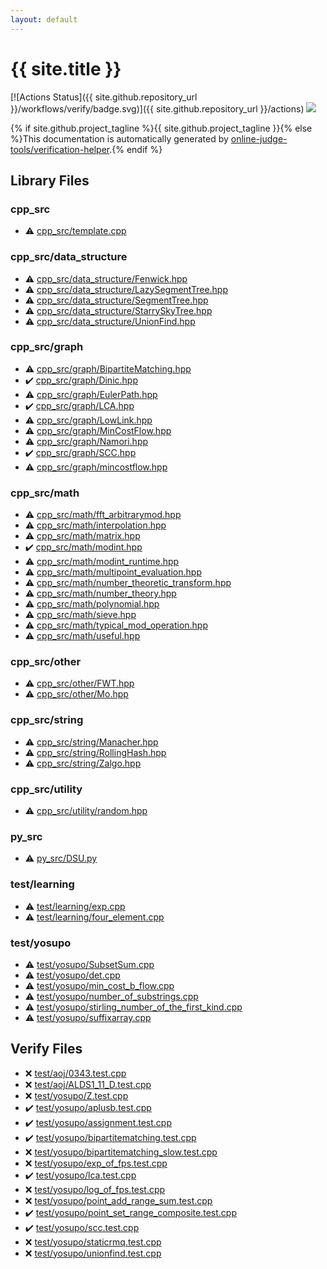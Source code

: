 ```yaml
---
layout: default
---
```


<!-- mathjax config similar to math.stackexchange -->
<script type="text/javascript" async
  src="https://cdnjs.cloudflare.com/ajax/libs/mathjax/2.7.5/MathJax.js?config=TeX-MML-AM_CHTML">
</script>
<script type="text/x-mathjax-config">
  MathJax.Hub.Config({
    TeX: { equationNumbers: { autoNumber: "AMS" }},
    tex2jax: {
      inlineMath: [ ['$','$'] ],
      processEscapes: true
    },
    "HTML-CSS": { matchFontHeight: false },
    displayAlign: "left",
    displayIndent: "2em"
  });
</script>

<script type="text/javascript" src="https://cdnjs.cloudflare.com/ajax/libs/jquery/3.4.1/jquery.min.js"></script>
<script src="https://cdn.jsdelivr.net/npm/jquery-balloon-js@1.1.2/jquery.balloon.min.js" integrity="sha256-ZEYs9VrgAeNuPvs15E39OsyOJaIkXEEt10fzxJ20+2I=" crossorigin="anonymous"></script>
<script type="text/javascript" src="assets/js/copy-button.js"></script>
<link rel="stylesheet" href="assets/css/copy-button.css" />


# {{ site.title }}

[![Actions Status]({{ site.github.repository_url }}/workflows/verify/badge.svg)]({{ site.github.repository_url }}/actions)
<a href="{{ site.github.repository_url }}"><img src="https://img.shields.io/github/last-commit/{{ site.github.owner_name }}/{{ site.github.repository_name }}" /></a>

{% if site.github.project_tagline %}{{ site.github.project_tagline }}{% else %}This documentation is automatically generated by <a href="https://github.com/online-judge-tools/verification-helper">online-judge-tools/verification-helper</a>.{% endif %}

## Library Files

<div id="9a58b284f26bf03008f1a9518086b10c"></div>

### cpp_src

* :warning: <a href="library/cpp_src/template.cpp.html">cpp_src/template.cpp</a>


<div id="0efeb1959dbc8f7e9170e2d5bfa803ae"></div>

### cpp_src/data_structure

* :warning: <a href="library/cpp_src/data_structure/Fenwick.hpp.html">cpp_src/data_structure/Fenwick.hpp</a>
* :warning: <a href="library/cpp_src/data_structure/LazySegmentTree.hpp.html">cpp_src/data_structure/LazySegmentTree.hpp</a>
* :warning: <a href="library/cpp_src/data_structure/SegmentTree.hpp.html">cpp_src/data_structure/SegmentTree.hpp</a>
* :warning: <a href="library/cpp_src/data_structure/StarrySkyTree.hpp.html">cpp_src/data_structure/StarrySkyTree.hpp</a>
* :warning: <a href="library/cpp_src/data_structure/UnionFind.hpp.html">cpp_src/data_structure/UnionFind.hpp</a>


<div id="899db7edb5841537da14f45d9b6032f9"></div>

### cpp_src/graph

* :warning: <a href="library/cpp_src/graph/BipartiteMatching.hpp.html">cpp_src/graph/BipartiteMatching.hpp</a>
* :heavy_check_mark: <a href="library/cpp_src/graph/Dinic.hpp.html">cpp_src/graph/Dinic.hpp</a>
* :warning: <a href="library/cpp_src/graph/EulerPath.hpp.html">cpp_src/graph/EulerPath.hpp</a>
* :heavy_check_mark: <a href="library/cpp_src/graph/LCA.hpp.html">cpp_src/graph/LCA.hpp</a>
* :warning: <a href="library/cpp_src/graph/LowLink.hpp.html">cpp_src/graph/LowLink.hpp</a>
* :warning: <a href="library/cpp_src/graph/MinCostFlow.hpp.html">cpp_src/graph/MinCostFlow.hpp</a>
* :warning: <a href="library/cpp_src/graph/Namori.hpp.html">cpp_src/graph/Namori.hpp</a>
* :heavy_check_mark: <a href="library/cpp_src/graph/SCC.hpp.html">cpp_src/graph/SCC.hpp</a>
* :warning: <a href="library/cpp_src/graph/mincostflow.hpp.html">cpp_src/graph/mincostflow.hpp</a>


<div id="7f80e2498998e03897cbfac19f068c09"></div>

### cpp_src/math

* :warning: <a href="library/cpp_src/math/fft_arbitrarymod.hpp.html">cpp_src/math/fft_arbitrarymod.hpp</a>
* :warning: <a href="library/cpp_src/math/interpolation.hpp.html">cpp_src/math/interpolation.hpp</a>
* :warning: <a href="library/cpp_src/math/matrix.hpp.html">cpp_src/math/matrix.hpp</a>
* :heavy_check_mark: <a href="library/cpp_src/math/modint.hpp.html">cpp_src/math/modint.hpp</a>
* :warning: <a href="library/cpp_src/math/modint_runtime.hpp.html">cpp_src/math/modint_runtime.hpp</a>
* :warning: <a href="library/cpp_src/math/multipoint_evaluation.hpp.html">cpp_src/math/multipoint_evaluation.hpp</a>
* :warning: <a href="library/cpp_src/math/number_theoretic_transform.hpp.html">cpp_src/math/number_theoretic_transform.hpp</a>
* :warning: <a href="library/cpp_src/math/number_theory.hpp.html">cpp_src/math/number_theory.hpp</a>
* :warning: <a href="library/cpp_src/math/polynomial.hpp.html">cpp_src/math/polynomial.hpp</a>
* :warning: <a href="library/cpp_src/math/sieve.hpp.html">cpp_src/math/sieve.hpp</a>
* :warning: <a href="library/cpp_src/math/typical_mod_operation.hpp.html">cpp_src/math/typical_mod_operation.hpp</a>
* :warning: <a href="library/cpp_src/math/useful.hpp.html">cpp_src/math/useful.hpp</a>


<div id="3a410910d29f06f5e038fad6075af5c6"></div>

### cpp_src/other

* :warning: <a href="library/cpp_src/other/FWT.hpp.html">cpp_src/other/FWT.hpp</a>
* :warning: <a href="library/cpp_src/other/Mo.hpp.html">cpp_src/other/Mo.hpp</a>


<div id="1af93c576686231cc039edb77ac3381f"></div>

### cpp_src/string

* :warning: <a href="library/cpp_src/string/Manacher.hpp.html">cpp_src/string/Manacher.hpp</a>
* :warning: <a href="library/cpp_src/string/RollingHash.hpp.html">cpp_src/string/RollingHash.hpp</a>
* :warning: <a href="library/cpp_src/string/Zalgo.hpp.html">cpp_src/string/Zalgo.hpp</a>


<div id="d4e24500d23f47b8d075758221d17bd2"></div>

### cpp_src/utility

* :warning: <a href="library/cpp_src/utility/random.hpp.html">cpp_src/utility/random.hpp</a>


<div id="895f3d248130be399c7a2293f16f9fdc"></div>

### py_src

* :warning: <a href="library/py_src/DSU.py.html">py_src/DSU.py</a>


<div id="85a521aa2d03f1be2e7433de34f238a4"></div>

### test/learning

* :warning: <a href="library/test/learning/exp.cpp.html">test/learning/exp.cpp</a>
* :warning: <a href="library/test/learning/four_element.cpp.html">test/learning/four_element.cpp</a>


<div id="0b58406058f6619a0f31a172defc0230"></div>

### test/yosupo

* :warning: <a href="library/test/yosupo/SubsetSum.cpp.html">test/yosupo/SubsetSum.cpp</a>
* :warning: <a href="library/test/yosupo/det.cpp.html">test/yosupo/det.cpp</a>
* :warning: <a href="library/test/yosupo/min_cost_b_flow.cpp.html">test/yosupo/min_cost_b_flow.cpp</a>
* :warning: <a href="library/test/yosupo/number_of_substrings.cpp.html">test/yosupo/number_of_substrings.cpp</a>
* :warning: <a href="library/test/yosupo/stirling_number_of_the_first_kind.cpp.html">test/yosupo/stirling_number_of_the_first_kind.cpp</a>
* :warning: <a href="library/test/yosupo/suffixarray.cpp.html">test/yosupo/suffixarray.cpp</a>


## Verify Files

* :x: <a href="verify/test/aoj/0343.test.cpp.html">test/aoj/0343.test.cpp</a>
* :x: <a href="verify/test/aoj/ALDS1_11_D.test.cpp.html">test/aoj/ALDS1_11_D.test.cpp</a>
* :x: <a href="verify/test/yosupo/Z.test.cpp.html">test/yosupo/Z.test.cpp</a>
* :heavy_check_mark: <a href="verify/test/yosupo/aplusb.test.cpp.html">test/yosupo/aplusb.test.cpp</a>
* :heavy_check_mark: <a href="verify/test/yosupo/assignment.test.cpp.html">test/yosupo/assignment.test.cpp</a>
* :heavy_check_mark: <a href="verify/test/yosupo/bipartitematching.test.cpp.html">test/yosupo/bipartitematching.test.cpp</a>
* :x: <a href="verify/test/yosupo/bipartitematching_slow.test.cpp.html">test/yosupo/bipartitematching_slow.test.cpp</a>
* :x: <a href="verify/test/yosupo/exp_of_fps.test.cpp.html">test/yosupo/exp_of_fps.test.cpp</a>
* :heavy_check_mark: <a href="verify/test/yosupo/lca.test.cpp.html">test/yosupo/lca.test.cpp</a>
* :x: <a href="verify/test/yosupo/log_of_fps.test.cpp.html">test/yosupo/log_of_fps.test.cpp</a>
* :x: <a href="verify/test/yosupo/point_add_range_sum.test.cpp.html">test/yosupo/point_add_range_sum.test.cpp</a>
* :heavy_check_mark: <a href="verify/test/yosupo/point_set_range_composite.test.cpp.html">test/yosupo/point_set_range_composite.test.cpp</a>
* :heavy_check_mark: <a href="verify/test/yosupo/scc.test.cpp.html">test/yosupo/scc.test.cpp</a>
* :x: <a href="verify/test/yosupo/staticrmq.test.cpp.html">test/yosupo/staticrmq.test.cpp</a>
* :x: <a href="verify/test/yosupo/unionfind.test.cpp.html">test/yosupo/unionfind.test.cpp</a>


